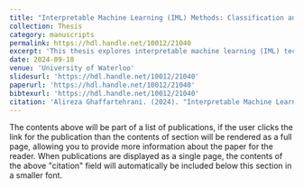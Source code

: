 ```yaml
---
title: "Interpretable Machine Learning (IML) Methods: Classification and Solutions for Transparent Models"
collection: Thesis
category: manuscripts
permalink: https://hdl.handle.net/10012/21040
excerpt: 'This thesis explores interpretable machine learning (IML) techniques, focusing on model transparency for high-stakes decisions. It provides an overview of ML models and delves into the classification of interpretable models, aiming to bridge the gap between complex algorithms and real-world applications.'
date: 2024-09-18
venue: 'University of Waterloo'
slidesurl: 'https://hdl.handle.net/10012/21040'
paperurl: 'https://hdl.handle.net/10012/21040'
bibtexurl: 'https://hdl.handle.net/10012/21040'
citation: 'Alireza Ghaffartehrani. (2024). "Interpretable Machine Learning (IML) Methods: Classification and Solutions for Transparent Models." <i>University of Waterloo</i>.'
---
```

The contents above will be part of a list of publications, if the user clicks the link for the publication than the contents of section will be rendered as a full page, allowing you to provide more information about the paper for the reader. When publications are displayed as a single page, the contents of the above "citation" field will automatically be included below this section in a smaller font.

